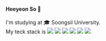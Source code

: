 #### Heeyeon So :dizzy:
I'm studying at :mortar_board: Soongsil University.  
My teck stack is
<img src="https://img.shields.io/badge/C-A8B9CC?style=flat&logo=C&logoColor=white"/>
<img src="https://img.shields.io/badge/C++-00599C?style=flat&logo=C%2B%2B&logoColor=white"/>
<img src="https://img.shields.io/badge/Python-3776AB?style=flat&logo=Python&logoColor=white"/>
<img src="https://img.shields.io/badge/HTML5-E34F26?style=flat&logo=HTML5&logoColor=white"/>
<img src="https://img.shields.io/badge/CSS-1572B6?style=flat&logo=CSS&logoColor=white"/>
<img src="https://img.shields.io/badge/JavaScript-F7DF1E?style=flat&logo=JavaScript&logoColor=white"/>

